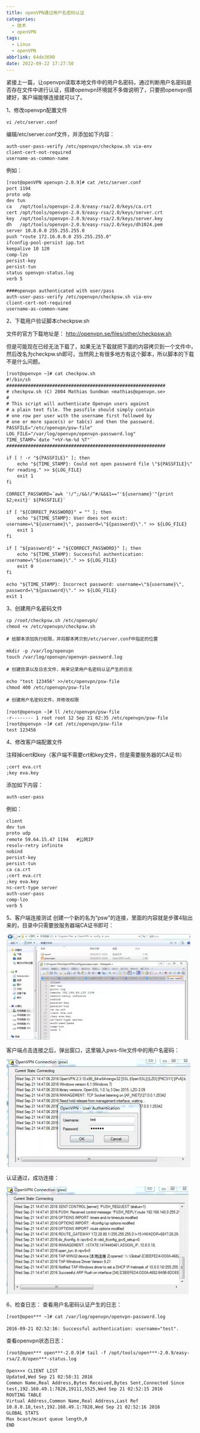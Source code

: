 ```yaml
---
title: openVPN通过用户名密码认证
categories:
  - 技术
  - openVPN
tags:
  - Linux
  - openVPN
abbrlink: 64de3690
date: 2022-09-22 17:27:50
---
```


紧接上一篇，让openvpn读取本地文件中的用户名密码，通过判断用户名密码是否存在文件中进行认证，搭建openvpn环境就不多做说明了，只要把openvpn搭建好，客户端能够连接就可以了。

<!--more-->

1、修改openvpn配置文件

```
vi /etc/server.conf
```

编辑/etc/server.conf文件，并添加如下内容：

```
auth-user-pass-verify /etc/openvpn/checkpsw.sh via-env
client-cert-not-required  
username-as-common-name 
```

例如：

```
[root@openVPN openvpn-2.0.9]# cat /etc/server.conf 
port 1194
proto udp
dev tun
ca   /opt/tools/openvpn-2.0.9/easy-rsa/2.0/keys/ca.crt
cert /opt/tools/openvpn-2.0.9/easy-rsa/2.0/keys/server.crt
key  /opt/tools/openvpn-2.0.9/easy-rsa/2.0/keys/server.key
dh   /opt/tools/openvpn-2.0.9/easy-rsa/2.0/keys/dh1024.pem
server 10.8.0.0 255.255.255.0
push "route 172.16.0.0.0 255.255.255.0"
ifconfig-pool-persist ipp.txt
keepalive 10 120
comp-lzo
persist-key
persist-tun
status openvpn-status.log
verb 5

####openvpn authenticated with user/pass
auth-user-pass-verify /etc/openvpn/checkpsw.sh via-env
client-cert-not-required  
username-as-common-name
```

2、下载用户验证脚本checkpsw.sh

文件的官方下载地址是： http://openvpn.se/files/other/checkpsw.sh

但是可能现在已经无法下载了，如果无法下载就把下面的内容拷贝到一个文件中，然后改名为checkpw.sh即可，当然网上有很多地方有这个脚本，所以脚本的下载不是什么问题。

```
[root@openvpn ~]# cat checkpsw.sh 
#!/bin/sh
###########################################################
# checkpsw.sh (C) 2004 Mathias Sundman <mathias@openvpn.se>
#
# This script will authenticate Openvpn users against
# a plain text file. The passfile should simply contain
# one row per user with the username first followed by
# one or more space(s) or tab(s) and then the password.
PASSFILE="/etc/openvpn/psw-file"
LOG_FILE="/var/log/openvpn/openvpn-password.log"
TIME_STAMP=`date "+%Y-%m-%d %T"`
###########################################################

if [ ! -r "${PASSFILE}" ]; then
	echo "${TIME_STAMP}: Could not open password file \"${PASSFILE}\" for reading." >> ${LOG_FILE}
	exit 1
fi

CORRECT_PASSWORD=`awk '!/^;/&&!/^#/&&$1=="'${username}'"{print $2;exit}' ${PASSFILE}`

if [ "${CORRECT_PASSWORD}" = "" ]; then
	echo "${TIME_STAMP}: User does not exist: username=\"${username}\", password=\"${password}\"." >> ${LOG_FILE}
	exit 1
fi

if [ "${password}" = "${CORRECT_PASSWORD}" ]; then
	echo "${TIME_STAMP}: Successful authentication: username=\"${username}\"." >> ${LOG_FILE}
	exit 0
fi

echo "${TIME_STAMP}: Incorrect password: username=\"${username}\", password=\"${password}\"." >> ${LOG_FILE}
exit 1
```

3、创建用户名密码文件

```
cp /root/checkpsw.sh /etc/openvpn/
chmod +x /etc/openvpn/checkpsw.sh

# 给脚本添加执行权限，并将脚本拷贝到/etc/server.conf中指定的位置

mkdir -p /var/log/openvpn
touch /var/log/openvpn/openvpn-password.log

# 创建目录以及日志文件，用来记录用户名密码认证产生的日志

echo "test 123456" >>/etc/openvpn/psw-file
chmod 400 /etc/openvpn/psw-file

# 创建用户名密码文件，并修改权限

[root@openvpn ~]# ll /etc/openvpn/psw-file 
-r-------- 1 root root 12 Sep 21 02:35 /etc/openvpn/psw-file
[root@openvpn ~]# cat /etc/openvpn/psw-file 
test 123456
```

4、修改客户端配置文件

注释掉cert和key（客户端不需要crt和key文件，但是需要服务器的CA证书）

```
;cert eva.crt
;key eva.key
```

添加如下内容：

```
auth-user-pass
```

例如：

```
client
dev tun
proto udp
remote 59.64.15.47 1194   #公网IP
resolv-retry infinite
nobind
persist-key
persist-tun
ca ca.crt
;cert eva.crt
;key eva.key
ns-cert-type server
auth-user-pass
comp-lzo
verb 5
```

5、客户端连接测试
创建一个新的名为“psw”的连接，里面的内容就是步骤4贴出来的，目录中只需要放服务器端CA证书即可：

![image-20220922173548093](openVPN通过用户名密码认证/image-20220922173548093.png)

客户端点击连接之后，弹出窗口，这里输入pws-file文件中的用户名密码：

![image-20220922173602700](openVPN通过用户名密码认证/image-20220922173602700.png)

认证通过，成功连接：

![image-20220922173615847](openVPN通过用户名密码认证/image-20220922173615847.png)

6、检查日志：
查看用户名密码认证产生的日志：

```
[root@open*** ~]# cat /var/log/openvpn/openvpn-password.log 

2016-09-21 02:52:16: Successful authentication: username="test".
```

查看openvpn状态日志：

```
[root@open*** open***-2.0.9]# tail -f /opt/tools/open***-2.0.9/easy-rsa/2.0/open***-status.log

Open××× CLIENT LIST
Updated,Wed Sep 21 02:58:31 2016
Common Name,Real Address,Bytes Received,Bytes Sent,Connected Since
test,192.168.49.1:7828,19111,5525,Wed Sep 21 02:52:15 2016
ROUTING TABLE
Virtual Address,Common Name,Real Address,Last Ref
10.8.0.18,test,192.168.49.1:7828,Wed Sep 21 02:52:16 2016
GLOBAL STATS
Max bcast/mcast queue length,0
END
```

